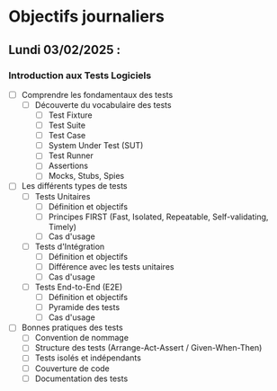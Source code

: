 # Objectifs journaliers

## Lundi 03/02/2025 :

### Introduction aux Tests Logiciels

- [ ] Comprendre les fondamentaux des tests
  - [ ] Découverte du vocabulaire des tests
    - [ ] Test Fixture
    - [ ] Test Suite
    - [ ] Test Case
    - [ ] System Under Test (SUT)
    - [ ] Test Runner
    - [ ] Assertions
    - [ ] Mocks, Stubs, Spies

- [ ] Les différents types de tests
  - [ ] Tests Unitaires
    - [ ] Définition et objectifs
    - [ ] Principes FIRST (Fast, Isolated, Repeatable, Self-validating, Timely)
    - [ ] Cas d'usage
  - [ ] Tests d'Intégration
    - [ ] Définition et objectifs
    - [ ] Différence avec les tests unitaires
    - [ ] Cas d'usage
  - [ ] Tests End-to-End (E2E)
    - [ ] Définition et objectifs
    - [ ] Pyramide des tests
    - [ ] Cas d'usage

- [ ] Bonnes pratiques des tests
  - [ ] Convention de nommage
  - [ ] Structure des tests (Arrange-Act-Assert / Given-When-Then)
  - [ ] Tests isolés et indépendants
  - [ ] Couverture de code
  - [ ] Documentation des tests 